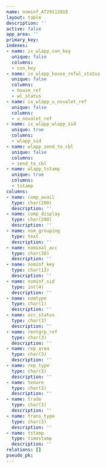 ```yaml
---
name: nominf_AT29112018
layout: table
description: ''
active: false
app_area: ''
primary_key: 
indexes:
- name: ix_wlapp_con_key
  unique: false
  columns:
  - con_key
- name: ix_wlapp_house_refwl_status
  unique: false
  columns:
  - house_ref
  - wl_status
- name: ix_wlapp_u_novalet_ref
  unique: false
  columns:
  - u_novalet_ref
- name: ix_wlapp_wlapp_sid
  unique: true
  columns:
  - wlapp_sid
- name: wlapp_send_to_cbl
  unique: false
  columns:
  - send_to_cbl
- name: wlapp_tstamp
  unique: true
  columns:
  - tstamp
columns:
- name: comp_avail
  type: char(200)
  description: ''
- name: comp_display
  type: char(200)
  description: ''
- name: nom_grouping
  type: text
  description: ''
- name: nominal_acc
  type: char(30)
  description: ''
- name: nominf_key
  type: char(13)
  description: ''
- name: nominf_sid
  type: int(4)
  description: ''
- name: nomtype
  type: char(1)
  description: ''
- name: occ_status
  type: char(3)
  description: ''
- name: rentgrp_ref
  type: char(3)
  description: ''
- name: rep_area
  type: char(3)
  description: ''
- name: rep_type
  type: char(3)
  description: ''
- name: tenure
  type: char(3)
  description: ''
- name: trade
  type: char(3)
  description: ''
- name: trans_type
  type: char(3)
  description: ''
- name: tstamp
  type: timestamp
  description: ''
relations: []
pseudo_pk: 
---
```


